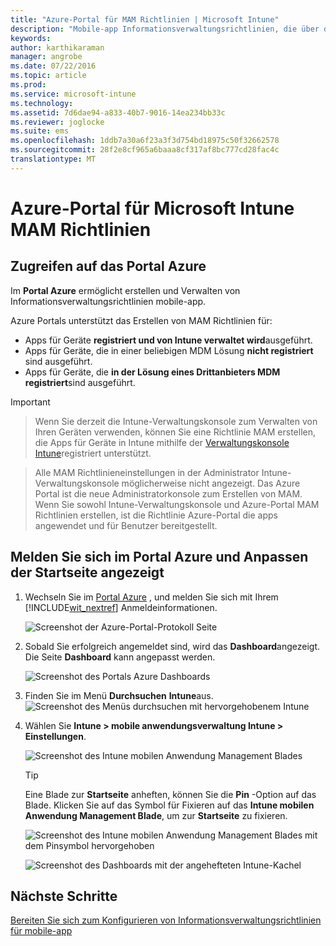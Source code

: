 ```yaml
---
title: "Azure-Portal für MAM Richtlinien | Microsoft Intune"
description: "Mobile-app Informationsverwaltungsrichtlinien, die über das Azure-Portal zu erstellen. Die hier von Ihnen erstellten Richtlinien können auf Geräten mit oder ohne Registrierung in Intune angewendet werden."
keywords: 
author: karthikaraman
manager: angrobe
ms.date: 07/22/2016
ms.topic: article
ms.prod: 
ms.service: microsoft-intune
ms.technology: 
ms.assetid: 7d6dae94-a833-40b7-9016-14ea234bb33c
ms.reviewer: joglocke
ms.suite: ems
ms.openlocfilehash: 1ddb7a30a6f23a3f3d754bd18975c50f32662578
ms.sourcegitcommit: 28f2e8cf965a6baaa8cf317af8bc777cd28fac4c
translationtype: MT
---
```

# Azure-Portal für Microsoft Intune MAM Richtlinien
## Zugreifen auf das Portal Azure
Im **Portal Azure** ermöglicht erstellen und Verwalten von Informationsverwaltungsrichtlinien mobile-app.

Azure Portals unterstützt das Erstellen von MAM Richtlinien für:
- Apps für Geräte **registriert und von Intune verwaltet wird**ausgeführt.
- Apps für Geräte, die in einer beliebigen MDM Lösung **nicht registriert** sind ausgeführt.
- Apps für Geräte, die **in der Lösung eines Drittanbieters MDM registriert**sind ausgeführt.

>[!IMPORTANT]

> Wenn Sie derzeit die Intune-Verwaltungskonsole zum Verwalten von Ihren Geräten verwenden, können Sie eine Richtlinie MAM erstellen, die Apps für Geräte in Intune mithilfe der [Verwaltungskonsole Intune](configure-and-deploy-mobile-application-management-policies-in-the-microsoft-intune-console.md)registriert unterstützt.

> Alle MAM Richtlinieneinstellungen in der Administrator Intune-Verwaltungskonsole möglicherweise nicht angezeigt. Das Azure Portal ist die neue Administratorkonsole zum Erstellen von MAM. Wenn Sie sowohl Intune-Verwaltungskonsole und Azure-Portal MAM Richtlinien erstellen, ist die Richtlinie Azure-Portal die apps angewendet und für Benutzer bereitgestellt.

## Melden Sie sich im Portal Azure und Anpassen der Startseite angezeigt

1.  Wechseln Sie im [Portal Azure](https://portal.azure.com) , und melden Sie sich mit Ihrem [!INCLUDE[wit_nextref](../includes/wit_nextref_md.md)] Anmeldeinformationen.

    ![Screenshot der Azure-Portal-Protokoll Seite](../media/AppManagement/AzurePortal_MAMSigninPage.png)

2.  Sobald Sie erfolgreich angemeldet sind, wird das **Dashboard**angezeigt. Die Seite **Dashboard** kann angepasst werden.

    ![Screenshot des Portals Azure Dashboards](../media/AppManagement/AzurePortal_MAMStartboard_NoMAM.png)

3.  Finden Sie im Menü **Durchsuchen** **Intune**aus. ![Screenshot des Menüs durchsuchen mit hervorgehobenem Intune](../media/AppManagement/AzurePortal_MAM_Browse_Intune.png)

4.  Wählen Sie **Intune > mobile anwendungsverwaltung Intune > Einstellungen**.

    ![Screenshot des Intune mobilen Anwendung Management Blades](../media/AppManagement/AzurePortal_MAM_Mainblade.png)

    > [!TIP]
    > Eine Blade zur **Startseite** anheften, können Sie die **Pin** -Option auf das Blade.  Klicken Sie auf das Symbol für Fixieren auf das **Intune mobilen Anwendung Management Blade**, um zur **Startseite** zu fixieren.

    ![Screenshot des Intune mobilen Anwendung Management Blades mit dem Pinsymbol hervorgehoben](../media/AppManagement/AzurePortal_MAM_PinBladeAction.png)

    ![Screenshot des Dashboards mit der angehefteten Intune-Kachel](../media/AppManagement/AzurePortal_MAM_Startboard_withMAM.png)
## Nächste Schritte
[Bereiten Sie sich zum Konfigurieren von Informationsverwaltungsrichtlinien für mobile-app](get-ready-to-configure-mobile-app-management-policies-with-microsoft-intune.md)
